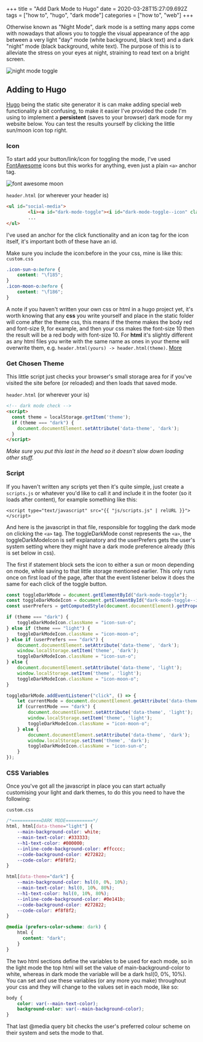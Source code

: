 +++
title = "Add Dark Mode to Hugo"
date = 2020-03-28T15:27:09.692Z
tags = ["how to", "hugo", "dark mode"]
categories = ["how to", "web"]
+++

Otherwise known as "Night Mode", dark mode is a setting many apps come with nowadays that allows you to toggle the visual appearance of the app between a very light "day" mode (white background, black text) and a dark "night" mode (black background, white text). The purpose of this is to alleviate the stress on your eyes at night, straining to read text on a bright screen.

![night mode toggle](/images/nightmode.gif)

## Adding to Hugo
[Hugo](https://gohugo.io/) being the static site generator it is can make adding special web functionality a bit confusing, to make it easier I've provided the code I'm using to implement a **persistent** (saves to your browser) dark mode for my website below. You can test the results yourself by clicking the little sun/moon icon top right. 

### Icon
To start add your button/link/icon for toggling the mode, I've used [FontAwesome](https://fontawesome.com/icons?d=gallery) icons but this works for anything, even just a plain `<a>` anchor tag.

![font awesome moon](/images/famoon.webp)

`header.html` (or wherever your header is)
```html
<ul id="social-media">
        <li><a id="dark-mode-toggle"><i id="dark-mode-toggle--icon" class="icon-moon-o" aria-hidden="true"></i></a></li>
        ...
</ul>
```
I've used an anchor for the click functionality and an icon tag for the icon itself, it's important both of these have an id.

Make sure you include the icon:before in the your css, mine is like this:
`custom.css`
```css
.icon-sun-o:before {
    content: "\f185";
}
.icon-moon-o:before {
    content: "\f186";
}
```
A note if you haven't written your own css or html in a hugo project yet, it's worth knowing that any **css** you write yourself and place in the static folder will come after the theme css, this means if the theme makes the body red and font-size 9, for example, and then your css makes the font-size 10 then the result will be a red body with font-size 10. For **html** it's slightly different as any html files you write with the same name as ones in your theme will overwrite them, e.g. `header.html(yours) -> header.html(theme)`. [More](https://bwaycer.github.io/hugo_tutorial.hugo/themes/customizing/)

### Get Chosen Theme
This little script just checks your browser's small storage area for if you've visited the site before (or reloaded) and then loads that saved mode.

`header.html` (or wherever your <head> is)
```html
<!-- dark mode check -->
<script>
  const theme = localStorage.getItem('theme');
  if (theme === "dark") {
    document.documentElement.setAttribute('data-theme', 'dark');
  }
</script>
```
_Make sure you put this last in the head so it doesn't slow down loading other stuff._

### Script
If you haven't written any scripts yet then it's quite simple, just create a `scripts.js` or whatever you'd like to call it and include it in the footer (so it loads after content), for example something like this:

`<script type="text/javascript" src="{{ "js/scripts.js" | relURL }}"></script>`

And here is the javascript in that file, responsible for toggling the dark mode on clicking the `<a>` tag. The toggleDarkMode const represents the `<a>`, the toggleDarkModeIcon is self explanatory and the userPrefers gets the user's system setting where they might have a dark mode preference already (this is set below in css). 

The first if statement block sets the icon to either a sun or moon depending on mode, while saving to that little storage mentioned earlier. This only runs once on first load of the page, after that the event listener below it does the same for each click of the toggle button.

```js
const toggleDarkMode = document.getElementById("dark-mode-toggle");
const toggleDarkModeIcon = document.getElementById("dark-mode-toggle--icon");
const userPrefers = getComputedStyle(document.documentElement).getPropertyValue('content');	

if (theme === "dark") {
    toggleDarkModeIcon.className = "icon-sun-o";
} else if (theme === "light") {
    toggleDarkModeIcon.className = "icon-moon-o";
} else if (userPrefers === "dark") {
    document.documentElement.setAttribute('data-theme', 'dark');
    window.localStorage.setItem('theme', 'dark');
    toggleDarkModeIcon.className = "icon-sun-o";
} else {
    document.documentElement.setAttribute('data-theme', 'light');
    window.localStorage.setItem('theme', 'light');
    toggleDarkModeIcon.className = "icon-moon-o";
}

toggleDarkMode.addEventListener("click", () => {
    let currentMode = document.documentElement.getAttribute('data-theme');
    if (currentMode === "dark") {
        document.documentElement.setAttribute('data-theme', 'light');
        window.localStorage.setItem('theme', 'light');
        toggleDarkModeIcon.className = "icon-moon-o";
    } else {
        document.documentElement.setAttribute('data-theme', 'dark');
        window.localStorage.setItem('theme', 'dark');
        toggleDarkModeIcon.className = "icon-sun-o";
    }
});
```

### CSS Variables
Once you've got all the javascript in place you can start actually customising your light and dark themes, to do this you need to have the following:

`custom.css`
```css
/*===========DARK MODE==========*/
html, html[data-theme="light"] {
    --main-background-color: white;
    --main-text-color: #333333; 
    --h1-text-color: #000000;
    --inline-code-background-color: #ffcccc;
    --code-background-color: #272822;
    --code-color: #f8f8f2;
}

html[data-theme="dark"] {
    --main-background-color: hsl(0, 0%, 10%);
    --main-text-color: hsl(0, 10%, 80%);
    --h1-text-color: hsl(0, 10%, 80%);
    --inline-code-background-color: #0e141b;
    --code-background-color: #272822;
    --code-color: #f8f8f2;
}

@media (prefers-color-scheme: dark) {
    html {
      content: "dark";
    }
}
```
The two html sections define the variables to be used for each mode, so in the light mode the top html will set the value of main-background-color to white, whereas in dark mode the variable will be a dark hsl(0, 0%, 10%). You can set and use these variables (or any more you make) throughout your css and they will change to the values set in each mode, like so:

```css
body {
    color: var(--main-text-color);
    background-color: var(--main-background-color);
}
```

That last @media query bit checks the user's preferred colour scheme on their system and sets the mode to that.
